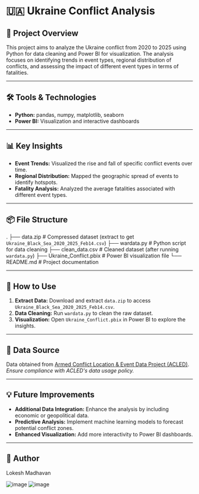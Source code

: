 # 🇺🇦 **Ukraine Conflict Analysis**  

## 📂 **Project Overview**  
This project aims to analyze the Ukraine conflict from 2020 to 2025 using Python for data cleaning and Power BI for visualization. The analysis focuses on identifying trends in event types, regional distribution of conflicts, and assessing the impact of different event types in terms of fatalities.  

---

## 🛠️ **Tools & Technologies**  
- **Python:** pandas, numpy, matplotlib, seaborn  
- **Power BI:** Visualization and interactive dashboards  

---

## 📊 **Key Insights**  
- **Event Trends:** Visualized the rise and fall of specific conflict events over time.  
- **Regional Distribution:** Mapped the geographic spread of events to identify hotspots.  
- **Fatality Analysis:** Analyzed the average fatalities associated with different event types.  

---

## 📦 **File Structure**  
.
├── data.zip                 # Compressed dataset (extract to get `Ukraine_Black_Sea_2020_2025_Feb14.csv`)
├── wardata.py               # Python script for data cleaning
├── clean_data.csv           # Cleaned dataset (after running `wardata.py`)
├── Ukraine_Conflict.pbix    # Power BI visualization file
└── README.md                # Project documentation

---

## 🚀 **How to Use**  
1. **Extract Data:** Download and extract `data.zip` to access `Ukraine_Black_Sea_2020_2025_Feb14.csv`.  
2. **Data Cleaning:** Run `wardata.py` to clean the raw dataset.  
3. **Visualization:** Open `Ukraine_Conflict.pbix` in Power BI to explore the insights.  

---

## 🔗 **Data Source**  
Data obtained from [Armed Conflict Location & Event Data Project (ACLED)](https://acleddata.com).  
*Ensure compliance with ACLED's data usage policy.*  

---

## 💡 **Future Improvements**  
- **Additional Data Integration:** Enhance the analysis by including economic or geopolitical data.  
- **Predictive Analysis:** Implement machine learning models to forecast potential conflict zones.  
- **Enhanced Visualization:** Add more interactivity to Power BI dashboards.  

---

## 👤 **Author**  
Lokesh Madhavan  





![image](https://github.com/user-attachments/assets/064deca2-eab7-43a7-93b2-03cc5982c4ba)
![image](https://github.com/user-attachments/assets/4caf66b2-325b-4fc9-b00f-cf48ff4333c7)

